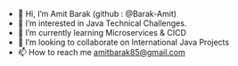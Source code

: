 - 👋 Hi, I’m Amit Barak (github : @Barak-Amit)
- 👀 I’m interested in Java Technical Challenges.
- 🌱 I’m currently learning Microservices & CICD
- 💞️ I’m looking to collaborate on International Java Projects
- 📫 How to reach me amitbarak85@gmail.com

<!---
Barak-Amit/Barak-Amit is a ✨ special ✨ repository because its `README.md` (this file) appears on your GitHub profile.
You can click the Preview link to take a look at your changes.
--->
